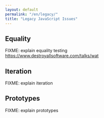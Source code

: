 ```yaml
---
layout: default
permalink: "/en/legacy/"
title: "Legacy JavaScript Issues"
---
```


## Equality

FIXME: explain equality testing <https://www.destroyallsoftware.com/talks/wat>

## Iteration
<a name="iteration"></a>

FIXME: explain iteration

## Prototypes
<a name="prototypes"></a>

FIXME: explain prototypes
